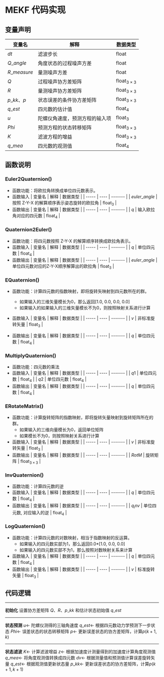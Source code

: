 # MEKF 代码实现

## 变量声明

| 变量名 | 解释 | 数据类型 |
| ----- | ---- | ------- |
| $dt$ |滤波步长 | float |
| $Q\_angle$ | 角度状态的过程噪声方差 | float |
| $R\_measure$ | 量测噪声方差 | float |
| $Q$ | 过程噪声协方差矩阵 | float$_{3\times 3}$ |
| $R$ | 量测噪声协方差矩阵 | float$_{3\times 3}$ |
| $p\_kk、p$ | 状态误差的条件协方差矩阵 | float$_{3\times 3}$ |
| $q\_est$ | 四元数的估计值 | float$_{4}$ |
| $u$ | 陀螺仪角速度，预测方程的输入项 | float$_{3}$ |
| $Phi$ | 预测方程的状态转移矩阵 | float$_{3\times 3}$ |
| $K$ | 滤波方程的增益 | float$_{3\times 3}$ |
| $q\_mea$ | 四元数的观测值 | float$_{4}$ |

## 函数说明

### Euler2Quaternion()

* 函数功能：将欧拉角转换成单位四元数表示。
* 函数输入
  | 变量名 | 解释 | 数据类型 |
  | ----- | ---- | ------- |
  | $euler\_angle$ |按照 Z-Y-X 的解算顺序表示姿态旋转的欧拉角 | float$_{3}$ |
* 函数输出
  | 变量名 | 解释 | 数据类型 |
  | ----- | ---- | ------- |
  | $q$ | 输入欧拉角对应的四元数 | float$_{4}$ |

### Quaternion2Euler()

* 函数功能：将四元数按照 Z-Y-X 的解算顺序转换成欧拉角表示。
* 函数输入
  | 变量名 | 解释 | 数据类型 |
  | ----- | ---- | ------- |
  | $q$ | 单位四元数 | float$_{4}$ |
* 函数输出
  | 变量名 | 解释 | 数据类型 |
  | ----- | ---- | ------- |
  | $euler\_angle$ |单位四元数对应的Z-Y-X顺序解算出的欧拉角 | float$_{3}$ |

### EQuaternion()

* 函数功能：计算四元数的指数映射，即将旋转矢映射到四元数所在的群。
  * 如果输入的三维矢量模长为0，那么返回[1.0, 0.0, 0.0, 0.0]
  * 如果输入的如果输入的三维矢量模长不为0，则按照映射关系进行计算

* 函数输入
  | 变量名 | 解释 | 数据类型 |
  | ----- | ---- | ------- |
  | $v$ | 非标准旋转矢量 | float$_{3}$ |
* 函数输出
  | 变量名 | 解释 | 数据类型 |
  | ----- | ---- | ------- |
  | $q$ | 单位四元数 | float$_{4}$ |

### MultiplyQuaternion()

* 函数功能：四元数的乘法
* 函数输入
  | 变量名 | 解释 | 数据类型 |
  | ----- | ---- | ------- |
  | $q1$ | 单位四元数 | float$_{4}$ |
  | $q2$ | 单位四元数 | float$_{4}$ |
* 函数输出
  | 变量名 | 解释 | 数据类型 |
  | ----- | ---- | ------- |
  | $q$ | 单位四元数 | float$_{4}$ |

### ERotateMatrix()

* 函数功能：计算旋转矩阵的指数映射，即将旋转矢量映射到旋转矩阵所在的群。
  * 如果输入的三维向量模长为0，返回单位矩阵
  * 如果模长不为0，则按照映射关系进行计算
* 函数输入
  | 变量名 | 解释 | 数据类型 |
  | ----- | ---- | ------- |
  | $v$ | 非标准旋转矢量 | float$_{3}$ |
* 函数输出
  | 变量名 | 解释 | 数据类型 |
  | ----- | ---- | ------- |
  | $RotM$ | 旋转矩阵 | float$_{3\times 3}$ |

### InvQuaternion()

* 函数功能：计算四元数的逆
* 函数输入
  | 变量名 | 解释 | 数据类型 |
  | ----- | ---- | ------- |
  | $q$ | 单位四元数 | float$_{4}$ |
* 函数输出
  | 变量名 | 解释 | 数据类型 |
  | ----- | ---- | ------- |
  | $q_inv$ | 单位四元数, 对应输入的逆 | float$_{4}$ |

### LogQuaternion()

* 函数功能：计算四元数的对数映射，相当于指数映射的反运算。
  * 如果输入的四元数实部为1，那么返回0.0*[1.0, 0.0, 0.0]
  * 如果输入的四元数实部不为1，那么按照对数映射关系来计算
* 函数输入
  | 变量名 | 解释 | 数据类型 |
  | ----- | ---- | ------- |
  | $q$ | 单位四元数 | float$_{4}$ |
* 函数输出
  | 变量名 | 解释 | 数据类型 |
  | ----- | ---- | ------- |
  | $v$ | 标准旋转矢量 | float$_{3}$ |
  
## 代码逻辑

***
**初始化**
设置协方差矩阵 $Q、R、p\_kk$ 和估计状态初始值 $q\_est$
***
**状态预测**
$u \gets$ 陀螺仪测得的三轴角速度
$q\_est \gets$ 根据四元数动力学预测下一步状态
$Phi \gets$ 误差状态的状态转移矩阵
$p \gets$ 更新误差状态的协方差矩阵，计算$p(k+1,k)$
***
**状态滤波**
$K \gets$ 计算滤波增益
$z \gets$ 根据加速度计测量得到的加速度计算角度观测值
$q\_mea \gets$ 将角度观测值转换成四元数
$dv \gets$ 根据测量值和预测值计算误差旋转矢量
$q\_est \gets$ 根据观测值更新状态量
$p\_kk \gets$ 更新误差状态的协方差矩阵，计算$p(k+1,k+1)$